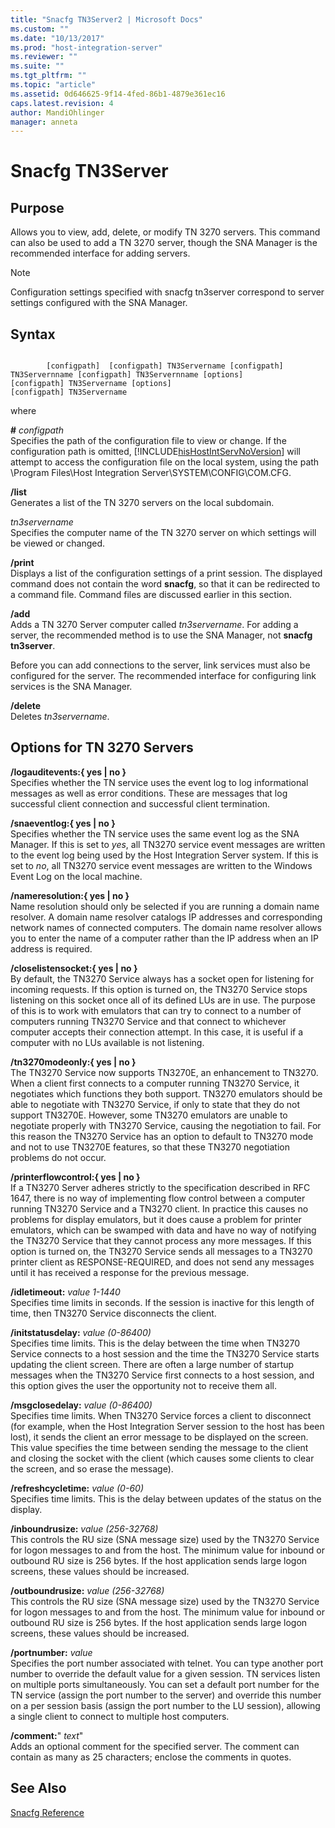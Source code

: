 ```yaml
---
title: "Snacfg TN3Server2 | Microsoft Docs"
ms.custom: ""
ms.date: "10/13/2017"
ms.prod: "host-integration-server"
ms.reviewer: ""
ms.suite: ""
ms.tgt_pltfrm: ""
ms.topic: "article"
ms.assetid: 0d646625-9f14-4fed-86b1-4879e361ec16
caps.latest.revision: 4
author: MandiOhlinger
manager: anneta
---
```

# Snacfg TN3Server
## Purpose  
 Allows you to view, add, delete, or modify TN 3270 servers. This command can also be used to add a TN 3270 server, though the SNA Manager is the recommended interface for adding servers.  
  
> [!NOTE]
>  Configuration settings specified with snacfg tn3server correspond to server settings configured with the SNA Manager.  
  
## Syntax  
  
```  
  
        [configpath]  [configpath] TN3Servername [configpath] TN3Servernname [configpath] TN3Servernname [options]  
[configpath] TN3Servername [options]  
[configpath] TN3Servername  
```  
  
 where  
  
 **#** *configpath*  
 Specifies the path of the configuration file to view or change. If the configuration path is omitted, [!INCLUDE[hisHostIntServNoVersion](../core/includes/hishostintservnoversion-md.md)] will attempt to access the configuration file on the local system, using the path \Program Files\Host Integration Server\SYSTEM\CONFIG\COM.CFG.  
  
 **/list**  
 Generates a list of the TN 3270 servers on the local subdomain.  
  
 *tn3servername*  
 Specifies the computer name of the TN 3270 server on which settings will be viewed or changed.  
  
 **/print**  
 Displays a list of the configuration settings of a print session. The displayed command does not contain the word **snacfg**, so that it can be redirected to a command file. Command files are discussed earlier in this section.  
  
 **/add**  
 Adds a TN 3270 Server computer called *tn3servername*. For adding a server, the recommended method is to use the SNA Manager, not **snacfg tn3server**.  
  
 Before you can add connections to the server, link services must also be configured for the server. The recommended interface for configuring link services is the SNA Manager.  
  
 **/delete**  
 Deletes *tn3servername*.  
  
## Options for TN 3270 Servers  
 **/logauditevents:{ yes &#124; no }**  
 Specifies whether the TN service uses the event log to log informational messages as well as error conditions. These are messages that log successful client connection and successful client termination.  
  
 **/snaeventlog:{ yes &#124; no }**  
 Specifies whether the TN service uses the same event log as the SNA Manager. If this is set to *yes*, all TN3270 service event messages are written to the event log being used by the Host Integration Server system. If this is set to *no*, all TN3270 service event messages are written to the Windows Event Log on the local machine.  
  
 **/nameresolution:{ yes &#124; no }**  
 Name resolution should only be selected if you are running a domain name resolver. A domain name resolver catalogs IP addresses and corresponding network names of connected computers. The domain name resolver allows you to enter the name of a computer rather than the IP address when an IP address is required.  
  
 **/closelistensocket:{ yes &#124; no }**  
 By default, the TN3270 Service always has a socket open for listening for incoming requests. If this option is turned on, the TN3270 Service stops listening on this socket once all of its defined LUs are in use. The purpose of this is to work with emulators that can try to connect to a number of computers running TN3270 Service and that connect to whichever computer accepts their connection attempt. In this case, it is useful if a computer with no LUs available is not listening.  
  
 **/tn3270modeonly:{ yes &#124; no }**  
 The TN3270 Service now supports TN3270E, an enhancement to TN3270. When a client first connects to a computer running TN3270 Service, it negotiates which functions they both support. TN3270 emulators should be able to negotiate with TN3270 Service, if only to state that they do not support TN3270E. However, some TN3270 emulators are unable to negotiate properly with TN3270 Service, causing the negotiation to fail. For this reason the TN3270 Service has an option to default to TN3270 mode and not to use TN3270E features, so that these TN3270 negotiation problems do not occur.  
  
 **/printerflowcontrol:{ yes &#124; no }**  
 If a TN3270 Server adheres strictly to the specification described in RFC 1647, there is no way of implementing flow control between a computer running TN3270 Service and a TN3270 client. In practice this causes no problems for display emulators, but it does cause a problem for printer emulators, which can be swamped with data and have no way of notifying the TN3270 Service that they cannot process any more messages. If this option is turned on, the TN3270 Service sends all messages to a TN3270 printer client as RESPONSE-REQUIRED, and does not send any messages until it has received a response for the previous message.  
  
 **/idletimeout:** *value  1-1440*  
 Specifies time limits in seconds. If the session is inactive for this length of time, then TN3270 Service disconnects the client.  
  
 **/initstatusdelay:** *value  (0-86400)*  
 Specifies time limits. This is the delay between the time when TN3270 Service connects to a host session and the time the TN3270 Service starts updating the client screen. There are often a large number of startup messages when the TN3270 Service first connects to a host session, and this option gives the user the opportunity not to receive them all.  
  
 **/msgclosedelay:** *value  (0-86400)*  
 Specifies time limits. When TN3270 Service forces a client to disconnect (for example, when the Host Integration Server session to the host has been lost), it sends the client an error message to be displayed on the screen. This value specifies the time between sending the message to the client and closing the socket with the client (which causes some clients to clear the screen, and so erase the message).  
  
 **/refreshcycletime:** *value  (0-60)*  
 Specifies time limits. This is the delay between updates of the status on the display.  
  
 **/inboundrusize:** *value  (256-32768)*  
 This controls the RU size (SNA message size) used by the TN3270 Service for logon messages to and from the host. The minimum value for inbound or outbound RU size is 256 bytes. If the host application sends large logon screens, these values should be increased.  
  
 **/outboundrusize:** *value  (256-32768)*  
 This controls the RU size (SNA message size) used by the TN3270 Service for logon messages to and from the host. The minimum value for inbound or outbound RU size is 256 bytes. If the host application sends large logon screens, these values should be increased.  
  
 **/portnumber:** *value*  
 Specifies the port number associated with telnet. You can type another port number to override the default value for a given session. TN services listen on multiple ports simultaneously. You can set a default port number for the TN service (assign the port number to the server) and override this number on a per session basis (assign the port number to the LU session), allowing a single client to connect to multiple host computers.  
  
 **/comment:**" *text*"  
 Adds an optional comment for the specified server. The comment can contain as many as 25 characters; enclose the comments in quotes.  
  
## See Also  
 [Snacfg Reference](../core/snacfg-reference.md)